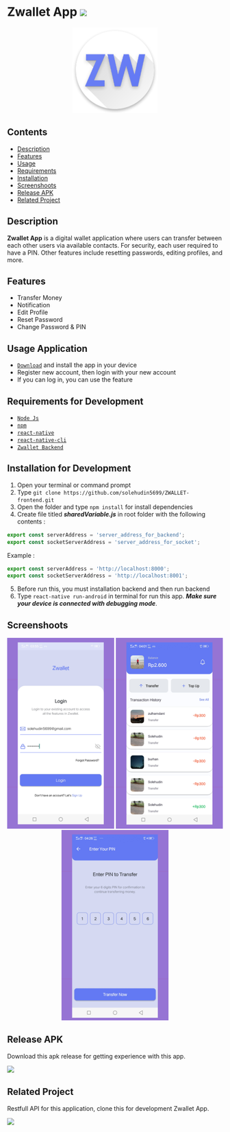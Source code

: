 # Zwallet App <img src="https://img.shields.io/badge/Build%20with-React%20Native-61dbfb?style=popout&logo=react">

<div align="center">
    <img width="200" src="./src/assets/images/ic_launcher_round.png">
</div>

## Contents

- [Description](#description)
- [Features](#features)
- [Usage](#usage-application)
- [Requirements](#requirements-for-development)
- [Installation](#installation-for-development)
- [Screenshoots](#screenshoots)
- [Release APK](#release-apk)
- [Related Project](#related-project)

## Description

**Zwallet App** is a digital wallet application where users can transfer between each other
users via available contacts. For security, each user
required to have a PIN. Other features include resetting passwords, editing profiles, and more.

## Features

- Transfer Money
- Notification
- Edit Profile
- Reset Password
- Change Password & PIN

## Usage Application

- [`Download`](#release-apk) and install the app in your device
- Register new account, then login with your new account
- If you can log in, you can use the feature

## Requirements for Development

- [`Node Js`](https://nodejs.org/en/)
- [`npm`](https://www.npmjs.com/get-npm)
- [`react-native`](https://facebook.github.io/react-native/docs/getting-started)
- [`react-native-cli`](https://facebook.github.io/react-native/docs/getting-started)
- [`Zwallet Backend`](https://github.com/solehudin5699/ZWALLET-backend.git)

## Installation for Development

1. Open your terminal or command prompt
2. Type `git clone https://github.com/solehudin5699/ZWALLET-frontend.git`
3. Open the folder and type `npm install` for install dependencies
4. Create file titled **_sharedVariable.js_** in root folder with the following contents :

```javascript
export const serverAddress = 'server_address_for_backend';
export const socketServerAddress = 'server_address_for_socket';
```

Example :

```javascript
export const serverAddress = 'http://localhost:8000';
export const socketServerAddress = 'http://localhost:8001';
```

5. Before run this, you must installation backend and then run backend
6. Type `react-native run-android` in terminal for run this app. **_Make sure your device is connected with debugging mode_**.

## Screenshoots

<div align="center">
    <img width="250" src="./src/assets/images/screenshoot-1.png">   
    <img width="250" src="./src/assets/images/screenshoot-2.png">
    <img width="250" src="./src/assets/images/screenshoot-3.png">
</div>

## Release APK

Download this apk release for getting experience with this app.

<a href="http://bit.ly/zwallet_app">
  <img src="https://img.shields.io/badge/Download%20on%20the-Google%20Drive-blue.svg?style=popout&logo=google-drive"/>
</a>

## Related Project

Restfull API for this application, clone this for development Zwallet App.

<a href="https://github.com/solehudin5699/ZWALLET-backend.git">
<img src="https://img.shields.io/badge/Zwallet%20Backend-Repository-blue.svg?style=popout&logo=github"/>
</a>
